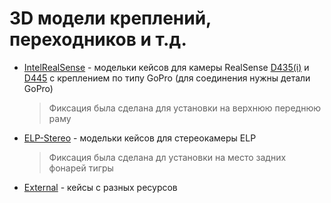 # 3D модели креплений, переходников и т.д.

- [IntelRealSense](IntelRealSense) - модельки кейсов для камеры RealSense [D435(i)](https://www.intelrealsense.com/depth-camera-d435i/) и [D445](https://www.intelrealsense.com/depth-camera-d455/) с креплением по типу GoPro (для соединения нужны детали GoPro)
    > Фиксация была сделана для установки на верхнюю переднюю раму
- [ELP-Stereo](ELP-Stereo) - модельки кейсов для стереокамеры ELP 
    > Фиксация была сделана дл установки на место задних фонарей тигры
- [External](External) - кейсы с разных ресурсов
